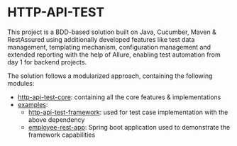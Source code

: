 # HTTP-API-TEST

This project is a BDD-based solution built on Java, Cucumber, Maven & RestAssured
using additionally developed features like test data management, templating mechanism, configuration
management and extended reporting with the help of Allure, enabling test automation from day 1
for backend projects.

The solution follows a modularized approach, containing the following modules:

- [http-api-test-core](http-api-test-support): containing all the core features & implementations
- [examples](examples):
  - [http-api-test-framework](examples/http-api-test-framework): used for test case implementation with the above dependency
  - [employee-rest-app](examples/employee-rest-app): Spring boot application used to demonstrate the framework capabilities

